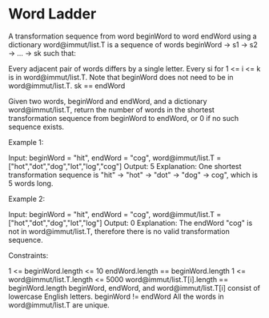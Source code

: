 # Word Ladder

A transformation sequence from word beginWord to word endWord using a dictionary word@immut/list.T is a sequence of words beginWord -> s1 -> s2 -> ... -> sk such that:

Every adjacent pair of words differs by a single letter.
Every si for 1 <= i <= k is in word@immut/list.T. Note that beginWord does not need to be in word@immut/list.T.
sk == endWord

Given two words, beginWord and endWord, and a dictionary word@immut/list.T, return the number of words in the shortest transformation sequence from beginWord to endWord, or 0 if no such sequence exists.

Example 1:

Input: beginWord = "hit", endWord = "cog", word@immut/list.T = ["hot","dot","dog","lot","log","cog"]
Output: 5
Explanation: One shortest transformation sequence is "hit" -> "hot" -> "dot" -> "dog" -> cog", which is 5 words long.

Example 2:

Input: beginWord = "hit", endWord = "cog", word@immut/list.T = ["hot","dot","dog","lot","log"]
Output: 0
Explanation: The endWord "cog" is not in word@immut/list.T, therefore there is no valid transformation sequence.

Constraints:

1 <= beginWord.length <= 10
endWord.length == beginWord.length
1 <= word@immut/list.T.length <= 5000
word@immut/list.T[i].length == beginWord.length
beginWord, endWord, and word@immut/list.T[i] consist of lowercase English letters.
beginWord != endWord
All the words in word@immut/list.T are unique.
